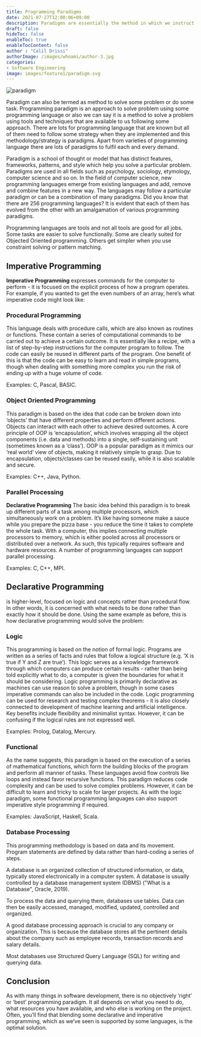 ```yaml
---
title: Programming Paradigms 
date: 2021-07-27T12:00:06+09:00
description: Paradigms are essentially the method in which we instruct our machines to perform instructions and solve problems
draft: false
hideToc: false
enableToc: true
enableTocContent: false
author : "Calil Drissi"
authorImage: /images/whoami/author-3.jpg
categories:
- Software Engineering
image: images/feature1/paradigm.svg
---
```


![paradigm](/images/feature2/Programming-Paradigms.png "paradigm")

Paradigm can also be termed as method to solve some problem or do some task. Programming paradigm is an approach to solve problem using some programming language or also we can say it is a method to solve a problem using tools and techniques that are available to us following some approach. There are lots for programming language that are known but all of them need to follow some strategy when they are implemented and this methodology/strategy is paradigms. Apart from varieties of programming language there are lots of paradigms to fulfil each and every demand. 

Paradigm is a school of thought or model that has distinct features, frameworks, patterns, and style which help you solve a particular problem. Paradigms are used in all fields such as psychology, sociology, etymology, computer science and so on. In the field of computer science, new programming languages emerge from existing languages and add, remove and combine features in a new way. The languages may follow a particular paradigm or can be a combination of many paradigms. Did you know that there are 256 programming languages? It is evident that each of them has evolved from the other with an amalgamation of various programming paradigms.

Programming languages are tools and not all tools are good for all jobs. Some tasks are easier to solve functionally. Some are clearly suited for Objected Oriented programming. Others get simpler when you use constraint solving or pattern matching.


## Imperative Programming

**Imperative Programming** expresses commands for the computer to perform - it is focused on the explicit process of how a program operates. For example, if you wanted to get the even numbers of an array, here’s what imperative code might look like:

### Procedural Programming
This language deals with procedure calls, which are also known as routines or functions. These contain a series of computational commands to be carried out to achieve a certain outcome. It is essentially like a recipe, with a list of step-by-step instructions for the computer program to follow. The code can easily be reused in different parts of the program. One benefit of this is that the code can be easy to learn and read in simple programs, though when dealing with something more complex you run the risk of ending up with a huge volume of code.

Examples: C, Pascal, BASIC.

### Object Oriented Programming
This paradigm is based on the idea that code can be broken down into ‘objects’ that have different properties and perform different actions. Objects can interact with each other to achieve desired outcomes. A core principle of OOP is ‘encapsulation’, which involves wrapping all the object components (i.e. data and methods) into a single, self-sustaining unit (sometimes known as a ‘class’). OOP is a popular paradigm as it mimics our ‘real world’ view of objects, making it relatively simple to grasp. Due to encapsulation, objects/classes can be reused easily, while it is also scalable and secure.

Examples: C++, Java, Python.


### Parallel Processing

**Declarative Programming** The basic idea behind this paradigm is to break up different parts of a task among multiple processors, which simultaneously work on a problem. It’s like having someone make a sauce while you prepare the pizza base - you reduce the time it takes to complete the whole task. With a computer, this implies connecting multiple processors to memory, which is either pooled across all processors or distributed over a network. As such, this typically requires software and hardware resources. A number of programming languages can support parallel processing.

Examples: C, C++, MPI.

## Declarative Programming

 is higher-level, focused on logic and concepts rather than procedural flow. In other words, it is concerned with what needs to be done rather than exactly how it should be done. Using the same example as before, this is how declarative programming would solve the problem:


### Logic 
This programming is based on the notion of formal logic. Programs are written as a series of facts and rules that follow a logical structure (e.g. ‘X is true if Y and Z are true’). This logic serves as a knowledge framework through which computers can produce certain results - rather than being told explicitly what to do, a computer is given the boundaries for what it should be considering. Logic programming is primarily declarative as machines can use reason to solve a problem, though in some cases imperative commands can also be included in the code. Logic programming can be used for research and testing complex theorems - it is also closely connected to development of machine learning and artificial intelligence. Key benefits include flexibility and minimalist syntax. However, it can be confusing if the logical rules are not expressed well. 

Examples: Prolog, Datalog, Mercury.
### Functional 
As the name suggests, this paradigm is based on the execution of a series of mathematical functions, which form the building blocks of the program and perform all manner of tasks. These languages avoid flow controls like loops and instead favor recursive functions. This paradigm reduces code complexity and can be used to solve complex problems. However, it can be difficult to learn and tricky to scale for larger projects. As with the logic paradigm, some functional programming languages can also support imperative style programming if required. 

Examples: JavaScript, Haskell, Scala.

### Database Processing

This programming methodology is based on data and its movement. Program statements are defined by data rather than hard-coding a series of steps.

A database is an organized collection of structured information, or data, typically stored electronically in a computer system. A database is usually controlled by a database management system (DBMS) ("What is a Database", Oracle, 2019).

To process the data and querying them, databases use tables. Data can then be easily accessed, managed, modified, updated, controlled and organized.

A good database processing approach is crucial to any company or organization. This is because the database stores all the pertinent details about the company such as employee records, transaction records and salary details.

Most databases use Structured Query Language (SQL) for writing and querying data.


## Conclusion

As with many things in software development, there is no objectively ‘right’ or ‘best’ programming paradigm. It all depends on what you need to do, what resources you have available, and who else is working on the project. Often, you’ll find that blending some declarative and imperative programming, which as we’ve seen is supported by some languages, is the optimal solution. 
